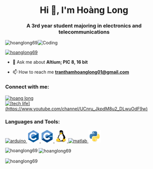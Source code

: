 <h1 align="center">Hi 👋, I'm Hoàng Long</h1>
<h3 align="center">A 3rd year student majoring in electronics and telecommunications</h3>
<img align="right" alt="Coding" width="400" src="https://cdn.dribbble.com/users/1162077/screenshots/3848914/programmer.gif">

<p align="left"> <img src="https://komarev.com/ghpvc/?username=hoanglong69&label=Profile%20views&color=0e75b6&style=flat" alt="hoanglong69" /> </p>

<p align="left"> <a href="https://github.com/ryo-ma/github-profile-trophy"><img src="https://github-profile-trophy.vercel.app/?username=hoanglong69" alt="hoanglong69" /></a> </p>

- 💬 Ask me about **Altium; PIC 8, 16 bit**

- 📫 How to reach me **tranthamhoanglong01@gmail.com**

<h3 align="left">Connect with me:</h3>
<p align="left">
<a href="https://fb.com/hoang long" target="blank"><img align="center" src="https://raw.githubusercontent.com/rahuldkjain/github-profile-readme-generator/master/src/images/icons/Social/facebook.svg" alt="hoang long" height="30" width="40" /></a>
<a href="https://www.youtube.com/c/tech life" target="blank"><img align="center" src="https://raw.githubusercontent.com/rahuldkjain/github-profile-readme-generator/master/src/images/icons/Social/youtube.svg" alt="[tech life](https://www.youtube.com/channel/UCnru_JkpdM8u2_DLwuOdF9w)" height="30" width="40" /></a>
</p>

<h3 align="left">Languages and Tools:</h3>
<p align="left"> <a href="https://www.arduino.cc/" target="_blank" rel="noreferrer"> <img src="https://cdn.worldvectorlogo.com/logos/arduino-1.svg" alt="arduino" width="40" height="40"/> </a> <a href="https://www.cprogramming.com/" target="_blank" rel="noreferrer"> <img src="https://raw.githubusercontent.com/devicons/devicon/master/icons/c/c-original.svg" alt="c" width="40" height="40"/> </a> <a href="https://www.w3schools.com/cpp/" target="_blank" rel="noreferrer"> <img src="https://raw.githubusercontent.com/devicons/devicon/master/icons/cplusplus/cplusplus-original.svg" alt="cplusplus" width="40" height="40"/> </a> <a href="https://www.linux.org/" target="_blank" rel="noreferrer"> <img src="https://raw.githubusercontent.com/devicons/devicon/master/icons/linux/linux-original.svg" alt="linux" width="40" height="40"/> </a> <a href="https://www.mathworks.com/" target="_blank" rel="noreferrer"> <img src="https://upload.wikimedia.org/wikipedia/commons/2/21/Matlab_Logo.png" alt="matlab" width="40" height="40"/> </a> <a href="https://www.python.org" target="_blank" rel="noreferrer"> <img src="https://raw.githubusercontent.com/devicons/devicon/master/icons/python/python-original.svg" alt="python" width="40" height="40"/> </a> </p>

<p><img align="left" src="https://github-readme-stats.vercel.app/api/top-langs?username=hoanglong69&show_icons=true&locale=en&layout=compact" alt="hoanglong69" /></p>

<p>&nbsp;<img align="center" src="https://github-readme-stats.vercel.app/api?username=hoanglong69&show_icons=true&locale=en" alt="hoanglong69" /></p>

<p><img align="center" src="https://github-readme-streak-stats.herokuapp.com/?user=hoanglong69&" alt="hoanglong69" /></p>
